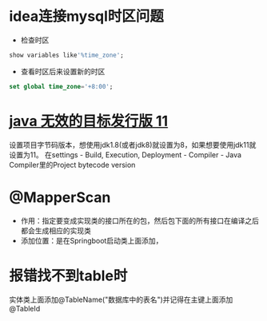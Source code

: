 # idea连接mysql时区问题
- 检查时区
```sql
show variables like'%time_zone';
```
- 查看时区后来设置新的时区
```sql
set global time_zone='+8:00';
```

# [java 无效的目标发行版 11](https://blog.csdn.net/weixin_46294086/article/details/124203970)
设置项目字节码版本，想使用jdk1.8(或者jdk8)就设置为8，如果想要使用jdk11就设置为11。
在settings - Build, Execution, Deployment - Compiler - Java Compiler里的Project bytecode version

# @MapperScan
- 作用：指定要变成实现类的接口所在的包，然后包下面的所有接口在编译之后都会生成相应的实现类
- 添加位置：是在Springboot启动类上面添加，

# 报错找不到table时
实体类上面添加@TableName("数据库中的表名")并记得在主键上面添加@TableId
